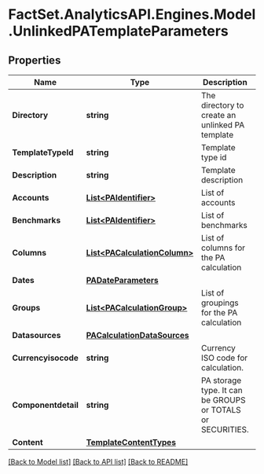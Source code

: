 # FactSet.AnalyticsAPI.Engines.Model.UnlinkedPATemplateParameters

## Properties

Name | Type | Description | Notes
------------ | ------------- | ------------- | -------------
**Directory** | **string** | The directory to create an unlinked PA template | 
**TemplateTypeId** | **string** | Template type id | 
**Description** | **string** | Template description | [optional] 
**Accounts** | [**List&lt;PAIdentifier&gt;**](PAIdentifier.md) | List of accounts | [optional] 
**Benchmarks** | [**List&lt;PAIdentifier&gt;**](PAIdentifier.md) | List of benchmarks | [optional] 
**Columns** | [**List&lt;PACalculationColumn&gt;**](PACalculationColumn.md) | List of columns for the PA calculation | [optional] 
**Dates** | [**PADateParameters**](PADateParameters.md) |  | [optional] 
**Groups** | [**List&lt;PACalculationGroup&gt;**](PACalculationGroup.md) | List of groupings for the PA calculation | [optional] 
**Datasources** | [**PACalculationDataSources**](PACalculationDataSources.md) |  | [optional] 
**Currencyisocode** | **string** | Currency ISO code for calculation. | [optional] 
**Componentdetail** | **string** | PA storage type. It can be GROUPS or TOTALS or SECURITIES. | [optional] 
**Content** | [**TemplateContentTypes**](TemplateContentTypes.md) |  | [optional] 

[[Back to Model list]](../README.md#documentation-for-models) [[Back to API list]](../README.md#documentation-for-api-endpoints) [[Back to README]](../README.md)

